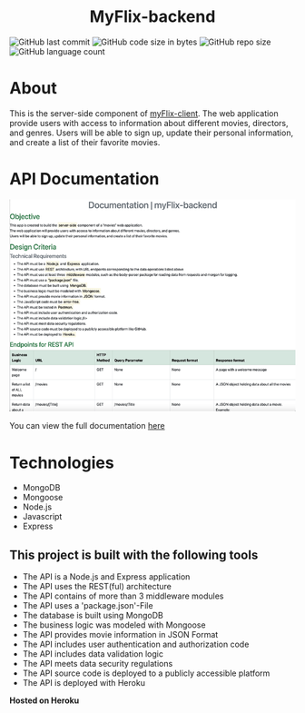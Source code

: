 <h1 align="center">MyFlix-backend</h1>

<img alt="GitHub last commit" src="https://img.shields.io/github/last-commit/paulinemarg/myFlix-backend"> <img alt="GitHub code size in bytes" src="https://img.shields.io/github/languages/code-size/paulinemarg/myFlix-backend?color=green"> <img alt="GitHub repo size" src="https://img.shields.io/github/repo-size/paulinemarg/myFlix-backend?color=yellow"> <img alt="GitHub language count" src="https://img.shields.io/github/languages/count/paulinemarg/myFlix-backend?style=plastic">

# About

This is the server-side component of [myFlix-client](https://github.com/paulinemarg/myFlix-client). The web application provide users with access to information about different movies, directors, and genres. 
Users will be able to sign up, update their personal information, and create a list of their favorite movies.

# API Documentation

![myflix-doc](/myflix-doc.png)

You can view the full documentation [here](https://backend-myflix.herokuapp.com/documentation.html)


# Technologies

- MongoDB 
- Mongoose
- Node.js
- Javascript
- Express

## This project is built with the following tools

<ul>
    <li>The API is a Node.js and Express application</li>
    <li>The API uses the REST(ful) architecture</li>
    <li>The API contains of more than 3 middleware modules</li>
    <li>The API uses a 'package.json'-File</li>
    <li>The database is built using MongoDB</li>
    <li>The business logic was modeled with Mongoose</li>
    <li>The API provides movie information in JSON Format</li>
    <li>The API includes user authentication and authorization code</li>
    <li>The API includes data validation logic</li>
    <li>The API meets data security regulations</li>
    <li>The API source code is deployed to a publicly accessible platform</li>
    <li>The API is deployed with Heroku</li>
</ul>


**Hosted on Heroku** 
